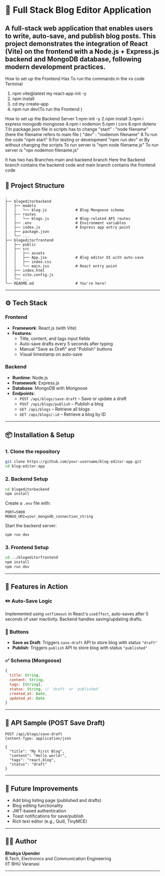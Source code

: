 
# 📝 Full Stack Blog Editor Application

A full-stack web application that enables users to write, auto-save, and publish blog posts. This project demonstrates the integration of React (Vite) on the frontend with a Node.js + Express.js backend and MongoDB database, following modern development practices.
---
How to set up the Frontend 
 Has To run the commands in the vs code Terminal
 1. npm vite@latest my react-app init -y 
 2. npm install
 3. cd my create-app
 4. npm run dev(To run the Frontend )

How to set up the Backend  Server 
1.npm init -y 
2.npm install
3.npm i express mongodb mongoose 
4.npm i nodemon
5.npm i cors
6.npm dotenv 
7.In package.json file in scripts has to change 
"start" : "node filename"  (here the filename refers to main file )
"dev"   : "nodemon filename"
8.To run the code "npm start"
9.For testing or development "npm run dev"
   or By without changing the scripts 
   To run server is "npm node filename.js"
   To run server is "npx nodemon filename.js"


  It has two has Branches main  and backend branch 
Here the Backend branch contains the backend code and  main branch contains the frontend code 
## 📂 Project Structure

```
.
├── blogeditorbackend
│   ├── models
│   │   └── blog.js             # Blog Mongoose schema
│   ├── routes
│   │   └── blogs.js            # Blog-related API routes
│   ├── .env                    # Environment variables
│   ├── index.js                # Express app entry point
│   ├── package.json
│   └── ...
├── blogeditorfrontend
│   ├── public
│   ├── src
│   │   ├── assets
│   │   ├── App.jsx             # Blog editor UI with auto-save
│   │   ├── index.css
│   │   └── main.jsx            # React entry point
│   ├── index.html
│   ├── vite.config.js
│   └── ...
└── README.md                   # You're here!
```

---

## ⚙️ Tech Stack

### Frontend
- **Framework**: React.js (with Vite)
- **Features**:
  - Title, content, and tags input fields
  - Auto-save drafts every 5 seconds after typing
  - Manual "Save as Draft" and "Publish" buttons
  - Visual timestamp on auto-save

### Backend
- **Runtime**: Node.js
- **Framework**: Express.js
- **Database**: MongoDB with Mongoose
- **Endpoints**:
  - `POST /api/blogs/save-draft` – Save or update a draft
  - `POST /api/blogs/publish` – Publish a blog
  - `GET /api/blogs` – Retrieve all blogs
  - `GET /api/blogs/:id` – Retrieve a blog by ID

---

## 📦 Installation & Setup

### 1. Clone the repository
```bash
git clone https://github.com/your-username/blog-editor-app.git
cd blog-editor-app
```

### 2. Backend Setup
```bash
cd blogeditorbackend
npm install
```

Create a `.env` file with:
```
PORT=5000
MONGO_URI=your_mongodb_connection_string
```

Start the backend server:
```bash
npm run dev
```

### 3. Frontend Setup
```bash
cd ../blogeditorfrontend
npm install
npm run dev
```

---

## 🧠 Features in Action

### ✏️ Auto-Save Logic
Implemented using `setTimeout` in React's `useEffect`, auto-saves after 5 seconds of user inactivity. Backend handles saving/updating drafts.

### 🔘 Buttons
- **Save as Draft**: Triggers `save-draft` API to store blog with status `"draft"`
- **Publish**: Triggers `publish` API to store blog with status `"published"`

### ✅ Schema (Mongoose)
```js
{
  title: String,
  content: String,
  tags: [String],
  status: String, // 'draft' or 'published'
  created_at: Date,
  updated_at: Date
}
```

---

## 🧪 API Sample (POST Save Draft)
```http
POST /api/blogs/save-draft
Content-Type: application/json

{
  "title": "My First Blog",
  "content": "Hello world!",
  "tags": "react,blog",
  "status": "draft"
}
```

---

## 🎯 Future Improvements
- Add blog listing page (published and drafts)
- Blog editing functionality
- JWT-based authentication
- Toast notifications for save/publish
- Rich text editor (e.g., Quill, TinyMCE)

---

## 👨‍💻 Author

**Bhukya Upender**  
B.Tech, Electronics and Communication Engineering  
IIT BHU Varanasi

---
